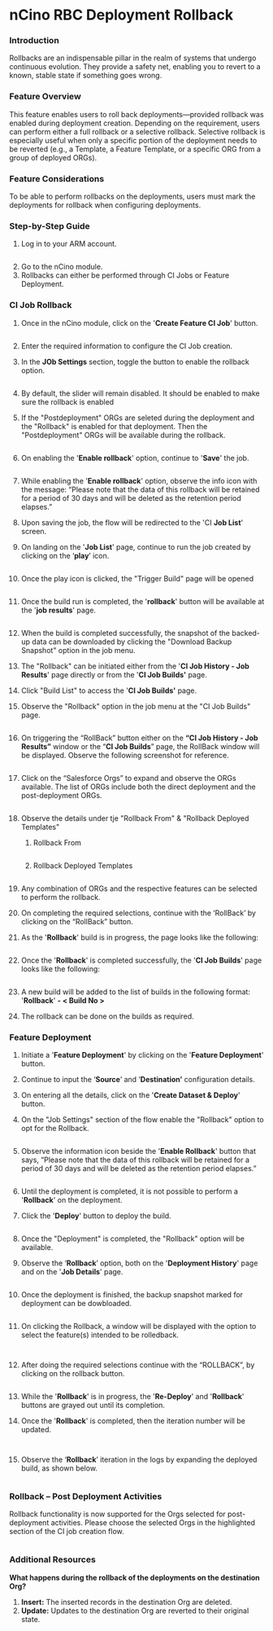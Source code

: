 # nCino RBC Deployment Rollback

### Introduction

Rollbacks are an indispensable pillar in the realm of systems that undergo continuous evolution. They provide a safety net, enabling you to revert to a known, stable state if something goes wrong.

### Feature Overview

This feature enables users to roll back deployments—provided rollback was enabled during deployment creation. Depending on the requirement, users can perform either a full rollback or a selective rollback. Selective rollback is especially useful when only a specific portion of the deployment needs to be reverted (e.g., a Template, a Feature Template, or a specific ORG from a group of deployed ORGs).

### Feature Considerations

To be able to perform rollbacks on the deployments, users must mark the deployments for rollback when configuring deployments.

### Step-by-Step Guide

1. Log in to your ARM account.

<figure><img src="../../../../../../.gitbook/assets/image (54) (3).png" alt=""><figcaption></figcaption></figure>

2. Go to the nCino module.
3. Rollbacks can either be performed through CI Jobs or Feature Deployment.

### CI Job Rollback

1.  Once in the nCino module, click on the '**Create Feature CI Job**' button.



    <figure><img src="../../../../../../.gitbook/assets/Rollback - 1.png" alt=""><figcaption></figcaption></figure>
2. Enter the required information to configure the CI Job creation.
3.  In the **JOb Settings** section, toggle the button to enable the rollback option.

    <figure><img src="../../../../../../.gitbook/assets/Rollback - 4.png" alt=""><figcaption></figcaption></figure>
4. By default, the slider will remain disabled. It should be enabled to make sure the rollback is enabled
5.  If the "Postdeployment" ORGs are seleted during the deployment and the "Rollback" is enabled for that deployment. Then the "Postdeployment" ORGs will be available during the rollback.

    <figure><img src="../../../../../../.gitbook/assets/Rollback - 5.png" alt=""><figcaption></figcaption></figure>
6.  On enabling the '**Enable rollback**' option, continue to '**Save**' the job.

    <figure><img src="../../../../../../.gitbook/assets/Rollback - 6.png" alt=""><figcaption></figcaption></figure>
7. While enabling the '**Enable rollback**' option, observe the info icon with the message: “Please note that the data of this rollback will be retained for a period of 30 days and will be deleted as the retention period elapses.”
8. Upon saving the job, the flow will be redirected to the 'CI **Job List**' screen.
9.  On landing on the '**Job List**' page, continue to run the job created by clicking on the ‘**play**’ icon.

    <figure><img src="../../../../../../.gitbook/assets/Rollback - 7.png" alt=""><figcaption></figcaption></figure>
10. Once the play icon is clicked, the "Trigger Build" page will be opened

    <figure><img src="../../../../../../.gitbook/assets/Rollback - 8.png" alt=""><figcaption></figcaption></figure>
11. Once the build run is completed, the '**rollback**' button will be available at the '**job results**' page.

    <figure><img src="../../../../../../.gitbook/assets/Rollback - 11.png" alt=""><figcaption></figcaption></figure>
12. When the build is completed successfully, the snapshot of the backed-up data can be downloaded by clicking the "Download Backup Snapshot" option in the job menu.
13. The "Rollback" can be initiated either from the '**CI Job History - Job Results**' page directly or from the '**CI Job Builds'** page.
14. Click "Build List" to access the '**CI Job Builds'** page.
15. Observe the "Rollback" option in the job menu at the "CI Job Builds" page.



    <figure><img src="../../../../../../.gitbook/assets/Rollback - 12.png" alt=""><figcaption></figcaption></figure>
16. On triggering the “RollBack” button either on the **“CI Job History - Job Results”** window or the “**CI Job Builds**” page, the RollBack window will be displayed. Observe the following screenshot for reference.

    <figure><img src="../../../../../../.gitbook/assets/Rollback - 13.png" alt=""><figcaption></figcaption></figure>
17. Click on the “Salesforce Orgs” to expand and observe the ORGs available. The list of ORGs include both the direct deployment and the post-deployment ORGs.

    <figure><img src="../../../../../../.gitbook/assets/Rollback - 13 (1).png" alt=""><figcaption></figcaption></figure>
18. Observe the details under tje "Rollback From" & "Rollback Deployed Templates"
    1.  Rollback From

        <figure><img src="../../../../../../.gitbook/assets/Rollback - 14.png" alt=""><figcaption></figcaption></figure>
    2.  Rollback Deployed Templates

        <figure><img src="../../../../../../.gitbook/assets/Rollback - 15.png" alt=""><figcaption></figcaption></figure>
19. Any combination of ORGs and the respective features can be selected to perform the rollback.
20. On completing the required selections, continue with the ‘RollBack’ by clicking on the “RollBack” button.
21. As the '**Rollback**' build is in progress, the page looks like the following:

    <figure><img src="../../../../../../.gitbook/assets/Rollback - 16.png" alt=""><figcaption></figcaption></figure>
22. Once the '**Rollback**' is completed successfully, the '**CI Job Builds**' page looks like the following:

    <figure><img src="../../../../../../.gitbook/assets/Rollback - 19 (1).png" alt=""><figcaption></figcaption></figure>
23. A new build will be added to the list of builds in the following format: '**Rollback**' **- < Build No >**
24. The rollback can be done on the builds as required.

### Feature Deployment

1. Initiate a '**Feature Deployment**' by clicking on the '**Feature Deployment**' button.
2. Continue to input the ‘**Source**’ and ‘**Destination’** configuration details.
3. On entering all the details, click on the '**Create Dataset & Deploy**' button.
4.  On the "Job Settings" section of the flow enable the "Rollback" option to opt for the Rollback.

    <figure><img src="../../../../../../.gitbook/assets/Screenshot 2025-09-05 at 9.13.50 PM (1).png" alt=""><figcaption></figcaption></figure>
5.  Observe the information icon beside the '**Enable Rollback**' button that says, “Please note that the data of this rollback will be retained for a period of 30 days and will be deleted as the retention period elapses.”

    <figure><img src="../../../../../../.gitbook/assets/Screenshot 2025-09-05 at 9.13.50 PM (2).png" alt=""><figcaption></figcaption></figure>
6. Until the deployment is completed, it is not possible to perform a '**Rollback**' on the deployment.
7.  Click the '**Deploy**' button to deploy the build.

    <figure><img src="../../../../../../.gitbook/assets/Screenshot 2025-09-05 at 9.14.13 PM.png" alt=""><figcaption></figcaption></figure>
8. Once the "Deployment" is completed, the "Rollback" option will be available.
9.  Observe the ‘**Rollback**’ option, both on the '**Deployment History**' page and on the '**Job Details**' page.

    <figure><img src="../../../../../../.gitbook/assets/Screenshot 2025-09-08 at 4.42.20 PM.png" alt=""><figcaption></figcaption></figure>


10. Once the deployment is finished, the backup snapshot marked for deployment can be dowbloaded.

    <figure><img src="../../../../../../.gitbook/assets/Screenshot 2025-09-08 at 4.44.13 PM.png" alt=""><figcaption></figcaption></figure>
11. &#x20;On clicking the Rollback, a window will be displayed with the option to select the feature(s) intended to be rolledback.

    <figure><img src="../../../../../../.gitbook/assets/Screenshot 2025-09-08 at 4.46.14 PM.png" alt=""><figcaption></figcaption></figure>

    <figure><img src="../../../../../../.gitbook/assets/Screenshot 2025-09-08 at 4.46.30 PM.png" alt=""><figcaption></figcaption></figure>
12. After doing the required selections continue with the “ROLLBACK”, by clicking on the rollback button.

    <figure><img src="../../../../../../.gitbook/assets/Screenshot 2025-09-08 at 4.49.00 PM.png" alt=""><figcaption></figcaption></figure>
13. While the '**Rollback**' is in progress, the '**Re-Deploy**' and '**Rollback**' buttons are grayed out until its completion.
14. Once the '**Rollback**' is completed, then the iteration number will be updated.

    <figure><img src="../../../../../../.gitbook/assets/Screenshot 2025-09-08 at 4.49.41 PM.png" alt=""><figcaption></figcaption></figure>

    <figure><img src="../../../../../../.gitbook/assets/Screenshot 2025-09-08 at 4.50.39 PM.png" alt=""><figcaption></figcaption></figure>
15. Observe the ‘**Rollback**’ iteration in the logs by expanding the deployed build, as shown below.

<figure><img src="../../../../../../.gitbook/assets/image (73) (2).png" alt=""><figcaption></figcaption></figure>

### Rollback – Post Deployment Activities

Rollback functionality is now supported for the Orgs selected for post-deployment activities. Please choose the selected Orgs in the highlighted section of the CI job creation flow.

<figure><img src="../../../../../../.gitbook/assets/image (1490).png" alt=""><figcaption></figcaption></figure>

### Additional Resources

**What happens during the rollback of the deployments on the destination Org?**

1. **Insert:** The inserted records in the destination Org are deleted.
2. **Update:** Updates to the destination Org are reverted to their original state.

